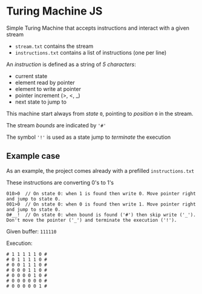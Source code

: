 # Turing Machine JS

Simple Turing Machine that accepts instructions and interact with a given stream

* `stream.txt` contains the stream
* `instructions.txt` contains a list of instructions (one per line)

An *instruction* is defined as a string of *5 characters*:

* current state
* element read by pointer
* element to write at pointer
* pointer increment (>, <, _)
* next state to jump to

This machine start always from *state* `0`, pointing to *position* `0` in the stream.

The stream *bounds* are indicated by `'#'`

The symbol `'!'` is used as a state jump to *terminate* the execution

## Example case

As an example, the project comes already with a prefilled `instructions.txt`

These instructions are converting 0's to 1's

```
010>0  // On state 0: when 1 is found then write 0. Move pointer right and jump to state 0.
001>0  // On state 0: when 0 is found then write 1. Move pointer right and jump to state 0.
0#__!  // On state 0: when bound is found ('#') then skip write ('_'). Don't move the pointer ('_') and terminate the execution ('!').
```

Given buffer:
`111110`

Execution:

```
# 1 1 1 1 1 0 #
# 0 1 1 1 1 0 #
# 0 0 1 1 1 0 #
# 0 0 0 1 1 0 #
# 0 0 0 0 1 0 #
# 0 0 0 0 0 0 #
# 0 0 0 0 0 1 #
```
